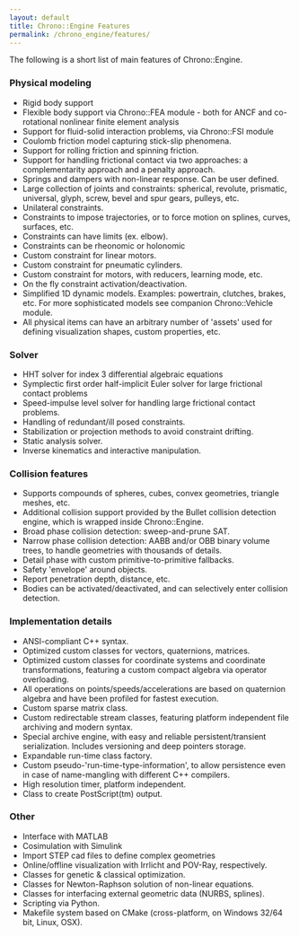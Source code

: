 ```yaml
---
layout: default
title: Chrono::Engine Features
permalink: /chrono_engine/features/
---
```


The following is a short list of main features of Chrono::Engine.

### Physical modeling

-   Rigid body support
-   Flexible body support via Chrono::FEA module - both for ANCF and co-rotational nonlinear finite element analysis
-   Support for fluid-solid interaction problems, via Chrono::FSI module
-   Coulomb friction model capturing stick-slip phenomena.
-   Support for rolling friction and spinning friction.
-   Support for handling frictional contact via two approaches: a complementarity approach and a penalty approach.
-   Springs and dampers with non-linear response. Can be user defined.
-   Large collection of joints and constraints: spherical, revolute, prismatic, universal, glyph, screw, bevel and spur gears, pulleys, etc.
-   Unilateral constraints.
-   Constraints to impose trajectories, or to force motion on splines, curves, surfaces, etc.
-   Constraints can have limits (ex. elbow). 
-   Constraints can be rheonomic or holonomic
-   Custom constraint for linear motors.
-   Custom constraint for pneumatic cylinders.
-   Custom constraint for motors, with reducers, learning mode, etc.
-   On the fly constraint activation/deactivation.
-   Simplified 1D dynamic models. Examples: powertrain, clutches, brakes, etc. For more sophisticated models see companion Chrono::Vehicle module.
-   All physical items can have an arbitrary number of 'assets' used for defining visualization shapes, custom properties, etc.

### Solver
-   HHT solver for index 3 differential algebraic equations
-   Symplectic first order half-implicit Euler solver for large frictional contact problems
-   Speed-impulse level solver for handling large frictional contact problems.
-   Handling of redundant/ill posed constraints.
-   Stabilization or projection methods to avoid constraint drifting.
-   Static analysis solver.
-   Inverse kinematics and interactive manipulation.

### Collision features

-   Supports compounds of spheres, cubes, convex geometries, triangle meshes, etc.
-   Additional collision support provided by the Bullet collision detection engine, which is wrapped inside Chrono::Engine.
-   Broad phase collision detection: sweep-and-prune SAT.
-   Narrow phase collision detection: AABB and/or OBB binary volume trees, to handle geometries with thousands of details.
-   Detail phase with custom primitive-to-primitive fallbacks.
-   Safety 'envelope' around objects.
-   Report penetration depth, distance, etc.
-   Bodies can be activated/deactivated, and can selectively enter collision detection.

### Implementation details

-   ANSI-compliant C++ syntax.
-   Optimized custom classes for vectors, quaternions, matrices.
-   Optimized custom classes for coordinate systems and coordinate transformations, featuring a custom compact algebra via operator overloading.
-   All operations on points/speeds/accelerations are based on quaternion algebra and have been profiled for fastest execution.
-   Custom sparse matrix class.
-   Custom redirectable stream classes, featuring platform independent file archiving and modern syntax.
-   Special archive engine, with easy and reliable persistent/transient serialization. Includes versioning and deep pointers storage.
-   Expandable run-time class factory.
-   Custom pseudo-'run-time-type-information', to allow persistence even in case of name-mangling with different C++ compilers.
-   High resolution timer, platform independent.
-   Class to create PostScript(tm) output.


### Other

- Interface with MATLAB
- Cosimulation with Simulink
- Import STEP cad files to define complex geometries
- Online/offline visualization with Irrlicht and POV-Ray, respectively.
-   Classes for genetic & classical optimization.
-   Classes for Newton-Raphson solution of non-linear equations.
-   Classes for interfacing external geometric data (NURBS, splines).
-   Scripting via Python.
-   Makefile system based on CMake (cross-platform, on Windows 32/64 bit, Linux, OSX).
